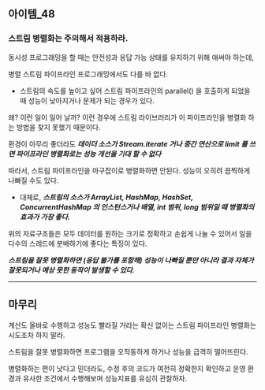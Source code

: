## 아이템_48

### 스트림 병렬화는 주의해서 적용하라.

동시성 프로그래밍을 할 때는 안전성과 응답 가능 상태를 유지하기 위해 애써야 하는데, 

병렬 스트림 파이프라인 프로그래밍에서도 다를 바 없다.


- 스트림의 속도를 높이고 싶어 스트림 파이프라인의 parallel() 을 호출하게 되었을 때 성능이 낮아지거나 문제가 되는 경우가 있다.

왜? 이런 일이 일어 날까? 이런 경우에 스트림 라이브러리가 이 파이프라인을 병렬화 하는 방법을 찾지 못했기 때문이다.

환경이 아무리 좋더라도 ***데이더 소스가 Stream.iterate 거나 중간 연산으로 limit 를 쓰면 파이프라인 병렬화로는 성능 개선을 기대 할 수 없다***

따라서, 스트림 파이프라인을 마구잡이로 병렬화하면 안된다. 성능이 오히려 끔찍하게 나빠질 수도 있다.

- 대체로, ***스트림의 소스가 ArrayList, HashMap, HashSet, ConcurrentHashMap 의 인스턴스거나 배열, int 범위, long 범위일 때 병렬화의 효과가 가장 좋다.***

위의 자료구조들은 모두 데이터를 원하는 크기로 정확하고 손쉽게 나눌 수 있어서 일을 다수의 스레드에 분배하기에 좋다는 특징이 있다.

***스트림을 잘못 병렬화하면 (응답 불가를 포함해) 성능이 나빠질 뿐만 아니라 결과 자체가 잘못되거나 예상 못한 동작이 발생할 수 있다.***



---

## 마무리

계산도 올바로 수행하고 성능도 빨라질 거라는 확신 없이는 스트림 파이프라인 병렬화는 시도조차 하지 말라.

스트림을 잘못 병렬화하면 프로그램을 오작동하게 하거나 성능을 급격히 떨어뜨린다.

병렬화하는 편이 낫다고 믿더라도, 수정 후의 코드가 여전히 정확한지 확인하고 운영 환경과 유사한 조건에서 수행해보며 성능지표를 유심히 관찰하자.


